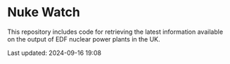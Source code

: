 # Nuke Watch

This repository includes code for retrieving the latest information available on the output of EDF nuclear power plants in the UK.

Last updated: 2024-09-16 19:08